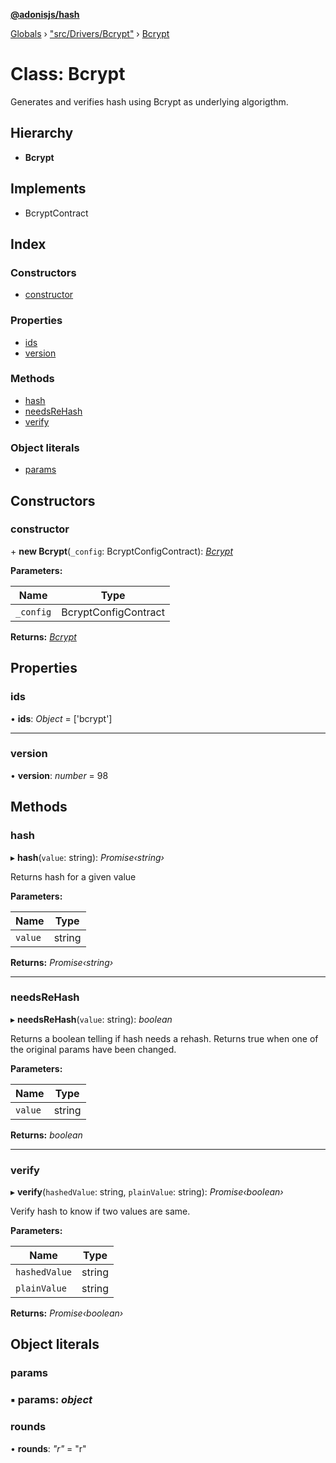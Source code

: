 **[@adonisjs/hash](../README.md)**

[Globals](../README.md) › [&quot;src/Drivers/Bcrypt&quot;](../modules/_src_drivers_bcrypt_.md) › [Bcrypt](_src_drivers_bcrypt_.bcrypt.md)

# Class: Bcrypt

Generates and verifies hash using Bcrypt as underlying
algorigthm.

## Hierarchy

* **Bcrypt**

## Implements

* BcryptContract

## Index

### Constructors

* [constructor](_src_drivers_bcrypt_.bcrypt.md#constructor)

### Properties

* [ids](_src_drivers_bcrypt_.bcrypt.md#ids)
* [version](_src_drivers_bcrypt_.bcrypt.md#version)

### Methods

* [hash](_src_drivers_bcrypt_.bcrypt.md#hash)
* [needsReHash](_src_drivers_bcrypt_.bcrypt.md#needsrehash)
* [verify](_src_drivers_bcrypt_.bcrypt.md#verify)

### Object literals

* [params](_src_drivers_bcrypt_.bcrypt.md#params)

## Constructors

###  constructor

\+ **new Bcrypt**(`_config`: BcryptConfigContract): *[Bcrypt](_src_drivers_bcrypt_.bcrypt.md)*

**Parameters:**

Name | Type |
------ | ------ |
`_config` | BcryptConfigContract |

**Returns:** *[Bcrypt](_src_drivers_bcrypt_.bcrypt.md)*

## Properties

###  ids

• **ids**: *Object* =  ['bcrypt']

___

###  version

• **version**: *number* = 98

## Methods

###  hash

▸ **hash**(`value`: string): *Promise‹string›*

Returns hash for a given value

**Parameters:**

Name | Type |
------ | ------ |
`value` | string |

**Returns:** *Promise‹string›*

___

###  needsReHash

▸ **needsReHash**(`value`: string): *boolean*

Returns a boolean telling if hash needs a rehash. Returns true when
one of the original params have been changed.

**Parameters:**

Name | Type |
------ | ------ |
`value` | string |

**Returns:** *boolean*

___

###  verify

▸ **verify**(`hashedValue`: string, `plainValue`: string): *Promise‹boolean›*

Verify hash to know if two values are same.

**Parameters:**

Name | Type |
------ | ------ |
`hashedValue` | string |
`plainValue` | string |

**Returns:** *Promise‹boolean›*

## Object literals

###  params

### ▪ **params**: *object*

###  rounds

• **rounds**: *"r"* = "r"